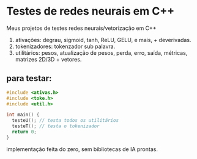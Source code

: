 # Testes de redes neurais em C++
Meus projetos de testes redes neurais/vetorização em C++

1. ativações: degrau, sigmoid, tanh, ReLU, GELU, e mais, + deverivadas.
2. tokenizadores: tokenzador sub palavra.
3. utilitários: pesos, atualização de pesos, perda, erro, saída, métricas, matrizes 2D/3D + vetores.

## para testar:

```Cpp
#include <ativas.h>
#include <toke.h>
#include <util.h>

int main() {
  testeU(); // testa todos os utilitários
  testeT(); // testa o tokenizador
  return 0;
}
```

implementação feita do zero, sem bibliotecas de IA prontas.
